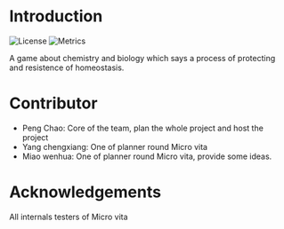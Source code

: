 # Introduction
![License](https://img.shields.io/badge/license-Compiling-red.svg)
![Metrics](https://img.shields.io/badge/build-develop-yellow)

A game about chemistry and biology which says a process of protecting and resistence of homeostasis.


# Contributor
- Peng Chao: Core of the team, plan the whole project and host the project
- Yang chengxiang: One of planner round Micro vita
- Miao wenhua: One of planner round Micro vita, provide some ideas.

# Acknowledgements
All internals testers of Micro vita